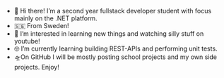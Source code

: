 - 👋 Hi there! I’m a second year fullstack developer student with focus mainly on the .NET platform.
- 🇸🇪 From Sweden!
- 📝 I’m interested in learning new things and watching silly stuff on youtube!
- 🤓 I’m currently learning building REST-APIs and performing unit tests.
- 🛸On GitHub I will be mostly posting school projects and my own side projects. Enjoy!
